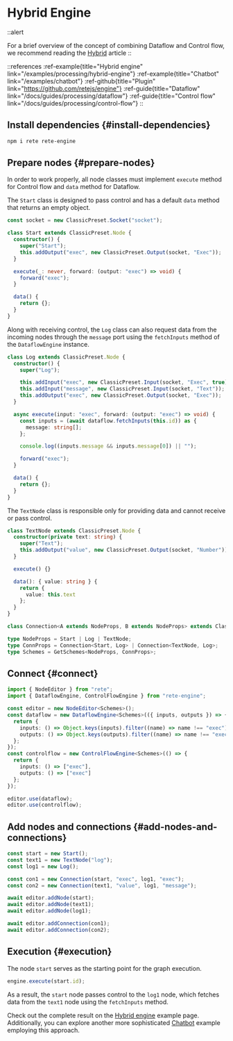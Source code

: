 # Hybrid Engine

::alert

For a brief overview of the concept of combining Dataflow and Control flow, we recommend reading the [Hybrid](/docs/concepts/engine#hybrid) article
::

::references
:ref-example{title="Hybrid engine" link="/examples/processing/hybrid-engine"}
:ref-example{title="Chatbot" link="/examples/chatbot"}
:ref-github{title="Plugin" link="https://github.com/retejs/engine"}
:ref-guide{title="Dataflow" link="/docs/guides/processing/dataflow"}
:ref-guide{title="Control flow" link="/docs/guides/processing/control-flow"}
::

## Install dependencies {#install-dependencies}

```bash
npm i rete rete-engine
```

## Prepare nodes {#prepare-nodes}

In order to work properly, all node classes must implement `execute` method for Control flow and `data` method for Dataflow.

The `Start` class is designed to pass control and has a default `data` method that returns an empty object.

```ts
const socket = new ClassicPreset.Socket("socket");

class Start extends ClassicPreset.Node {
  constructor() {
    super("Start");
    this.addOutput("exec", new ClassicPreset.Output(socket, "Exec"));
  }

  execute(_: never, forward: (output: "exec") => void) {
    forward("exec");
  }

  data() {
    return {};
  }
}
```

Along with receiving control, the `Log` class can also request data from the incoming nodes through the `message` port using the `fetchInputs` method of the `DataflowEngine` instance.

```ts
class Log extends ClassicPreset.Node {
  constructor() {
    super("Log");

    this.addInput("exec", new ClassicPreset.Input(socket, "Exec", true));
    this.addInput("message", new ClassicPreset.Input(socket, "Text"));
    this.addOutput("exec", new ClassicPreset.Output(socket, "Exec"));
  }

  async execute(input: "exec", forward: (output: "exec") => void) {
    const inputs = (await dataflow.fetchInputs(this.id)) as {
      message: string[];
    };

    console.log((inputs.message && inputs.message[0]) || "");

    forward("exec");
  }

  data() {
    return {};
  }
}
```

The `TextNode` class is responsible only for providing data and cannot receive or pass control.

```ts
class TextNode extends ClassicPreset.Node {
  constructor(private text: string) {
    super("Text");
    this.addOutput("value", new ClassicPreset.Output(socket, "Number"));
  }

  execute() {}

  data(): { value: string } {
    return {
      value: this.text
    };
  }
}

class Connection<A extends NodeProps, B extends NodeProps> extends ClassicPreset.Connection<A, B> {}

type NodeProps = Start | Log | TextNode;
type ConnProps = Connection<Start, Log> | Connection<TextNode, Log>;
type Schemes = GetSchemes<NodeProps, ConnProps>;

```

## Connect {#connect}

```ts
import { NodeEditor } from "rete";
import { DataflowEngine, ControlFlowEngine } from "rete-engine";

const editor = new NodeEditor<Schemes>();
const dataflow = new DataflowEngine<Schemes>(({ inputs, outputs }) => {
  return {
    inputs: () => Object.keys(inputs).filter((name) => name !== "exec"),
    outputs: () => Object.keys(outputs).filter((name) => name !== "exec")
  };
});
const controlflow = new ControlFlowEngine<Schemes>(() => {
  return {
    inputs: () => ["exec"],
    outputs: () => ["exec"]
  };
});

editor.use(dataflow);
editor.use(controlflow);
```

## Add nodes and connections {#add-nodes-and-connections}

```ts
const start = new Start();
const text1 = new TextNode("log");
const log1 = new Log();

const con1 = new Connection(start, "exec", log1, "exec");
const con2 = new Connection(text1, "value", log1, "message");

await editor.addNode(start);
await editor.addNode(text1);
await editor.addNode(log1);

await editor.addConnection(con1);
await editor.addConnection(con2);
```

## Execution {#execution}

The node `start` serves as the starting point for the graph execution.

```ts
engine.execute(start.id);
```

As a result, the `start` node passes control to the `log1` node, which fetches data from the `text1` node using the `fetchInputs` method.

Check out the complete result on the [Hybrid engine](/examples/processing/hybrid-engine) example page. Additionally, you can explore another more sophisticated [Chatbot](/examples/chatbot) example employing this approach.
